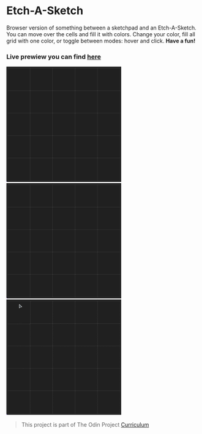 # Etch-A-Sketch
 Browser version of something between a sketchpad and an Etch-A-Sketch.
 You can move over the cells and fill it with colors.
 Change your color, fill all grid with one color, or toggle between modes: hover and click. **Have a fun!**
 
 ### Live prewiew you can find [here](https://digidr0.github.io/Etch-A-Sketch/)
 <div>
 <img src="/img/grid.gif" width="300" height="300"/>
 <img src="/img/grid-2.gif" width="300" height="300" />
 <img src="/img/grid-3.gif" width="300" height="300" />
 <div>

 
 > This project is part of The Odin Project [Curriculum](https://www.theodinproject.com/paths/foundations/courses/foundations)
